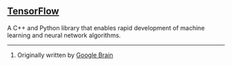 ## [TensorFlow](#tensorflow)

A C++ and Python library that enables rapid development of machine learning and neural network algorithms.

---
1. Originally written by [Google Brain](https://research.google.com/teams/brain/)

